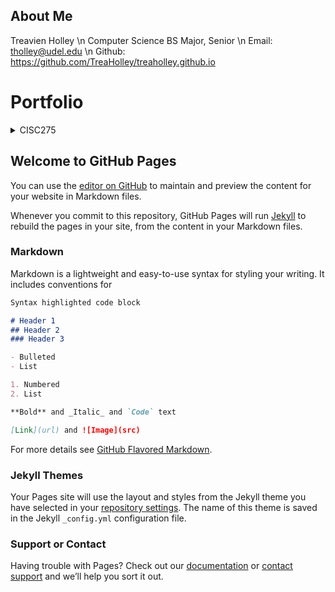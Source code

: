 ## About Me
Treavien Holley \n
Computer Science BS Major, Senior \n
Email: tholley@udel.edu \n
Github: https://github.com/TreaHolley/treaholley.github.io

# Portfolio

<details>
    <summary>CISC275</summary>
    <br>
    <details>
        <summary>Hello World</summary>
        <br>
        ```
        Used this typescript command to create a javascript file that prints hello world:
        console.log('Hello, World!');
        ```
    </details>
</details>

## Welcome to GitHub Pages

You can use the [editor on GitHub](https://github.com/TreaHolley/treaholley.github.io/edit/main/README.md) to maintain and preview the content for your website in Markdown files.

Whenever you commit to this repository, GitHub Pages will run [Jekyll](https://jekyllrb.com/) to rebuild the pages in your site, from the content in your Markdown files.

### Markdown

Markdown is a lightweight and easy-to-use syntax for styling your writing. It includes conventions for

```markdown
Syntax highlighted code block

# Header 1
## Header 2
### Header 3

- Bulleted
- List

1. Numbered
2. List

**Bold** and _Italic_ and `Code` text

[Link](url) and ![Image](src)
```

For more details see [GitHub Flavored Markdown](https://guides.github.com/features/mastering-markdown/).

### Jekyll Themes

Your Pages site will use the layout and styles from the Jekyll theme you have selected in your [repository settings](https://github.com/TreaHolley/treaholley.github.io/settings/pages). The name of this theme is saved in the Jekyll `_config.yml` configuration file.

### Support or Contact

Having trouble with Pages? Check out our [documentation](https://docs.github.com/categories/github-pages-basics/) or [contact support](https://support.github.com/contact) and we’ll help you sort it out.
